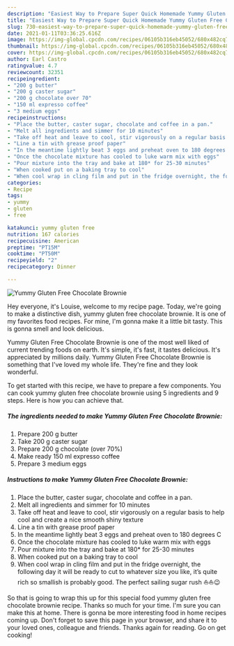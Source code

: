 ```yaml
---
description: "Easiest Way to Prepare Super Quick Homemade Yummy Gluten Free Chocolate Brownie"
title: "Easiest Way to Prepare Super Quick Homemade Yummy Gluten Free Chocolate Brownie"
slug: 730-easiest-way-to-prepare-super-quick-homemade-yummy-gluten-free-chocolate-brownie
date: 2021-01-11T03:36:25.616Z
image: https://img-global.cpcdn.com/recipes/06105b316eb45052/680x482cq70/yummy-gluten-free-chocolate-brownie-recipe-main-photo.jpg
thumbnail: https://img-global.cpcdn.com/recipes/06105b316eb45052/680x482cq70/yummy-gluten-free-chocolate-brownie-recipe-main-photo.jpg
cover: https://img-global.cpcdn.com/recipes/06105b316eb45052/680x482cq70/yummy-gluten-free-chocolate-brownie-recipe-main-photo.jpg
author: Earl Castro
ratingvalue: 4.7
reviewcount: 32351
recipeingredient:
- "200 g butter"
- "200 g caster sugar"
- "200 g chocolate over 70"
- "150 ml expresso coffee"
- "3 medium eggs"
recipeinstructions:
- "Place the butter, caster sugar, chocolate and coffee in a pan."
- "Melt all ingredients and simmer for 10 minutes"
- "Take off heat and leave to cool, stir vigorously on a regular basis to help cool and create a nice smooth shiny texture"
- "Line a tin with grease proof paper"
- "In the meantime lightly beat 3 eggs and preheat oven to 180 degrees C"
- "Once the chocolate mixture has cooled to luke warm mix with eggs"
- "Pour mixture into the tray and bake at 180* for 25-30 minutes"
- "When cooked put on a baking tray to cool"
- "When cool wrap in cling film and put in the fridge overnight, the following day it will be ready to cut to whatever size you like, it’s quite rich so smallish is probably good. The perfect sailing sugar rush ⛵️⛵️😉"
categories:
- Recipe
tags:
- yummy
- gluten
- free

katakunci: yummy gluten free 
nutrition: 167 calories
recipecuisine: American
preptime: "PT15M"
cooktime: "PT50M"
recipeyield: "2"
recipecategory: Dinner

---
```



![Yummy Gluten Free Chocolate Brownie](https://img-global.cpcdn.com/recipes/06105b316eb45052/680x482cq70/yummy-gluten-free-chocolate-brownie-recipe-main-photo.jpg)

Hey everyone, it's Louise, welcome to my recipe page. Today, we're going to make a distinctive dish, yummy gluten free chocolate brownie. It is one of my favorites food recipes. For mine, I'm gonna make it a little bit tasty. This is gonna smell and look delicious.



Yummy Gluten Free Chocolate Brownie is one of the most well liked of current trending foods on earth. It's simple, it's fast, it tastes delicious. It's appreciated by millions daily. Yummy Gluten Free Chocolate Brownie is something that I've loved my whole life. They're fine and they look wonderful.


To get started with this recipe, we have to prepare a few components. You can cook yummy gluten free chocolate brownie using 5 ingredients and 9 steps. Here is how you can achieve that.

<!--inarticleads1-->

##### The ingredients needed to make Yummy Gluten Free Chocolate Brownie:

1. Prepare 200 g butter
1. Take 200 g caster sugar
1. Prepare 200 g chocolate (over 70%)
1. Make ready 150 ml expresso coffee
1. Prepare 3 medium eggs




<!--inarticleads2-->

##### Instructions to make Yummy Gluten Free Chocolate Brownie:

1. Place the butter, caster sugar, chocolate and coffee in a pan.
1. Melt all ingredients and simmer for 10 minutes
1. Take off heat and leave to cool, stir vigorously on a regular basis to help cool and create a nice smooth shiny texture
1. Line a tin with grease proof paper
1. In the meantime lightly beat 3 eggs and preheat oven to 180 degrees C
1. Once the chocolate mixture has cooled to luke warm mix with eggs
1. Pour mixture into the tray and bake at 180* for 25-30 minutes
1. When cooked put on a baking tray to cool
1. When cool wrap in cling film and put in the fridge overnight, the following day it will be ready to cut to whatever size you like, it’s quite rich so smallish is probably good. The perfect sailing sugar rush ⛵️⛵️😉




So that is going to wrap this up for this special food yummy gluten free chocolate brownie recipe. Thanks so much for your time. I'm sure you can make this at home. There is gonna be more interesting food in home recipes coming up. Don't forget to save this page in your browser, and share it to your loved ones, colleague and friends. Thanks again for reading. Go on get cooking!
